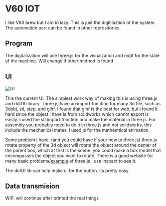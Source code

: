 # V60 IOT
I like V60 brew but I am to lazy. This is just the digitilaztion of the system. The automation part can be found in other reprositories.

## Program
The digitalization will use three.js for the visuaization and mqtt for the state of the machine. Will change if other method is found
 
## UI
![UI](\docs\ui_ver1.png)

This the current UI. The simplest work way of making this is using three.js and dotUI library. Three.js have an import function for many 3d file, such as 3dobj, stl, step, and glhf. I found that glhf is the best for web, but i found it hard since the objest i have is from solidworks which cannot export is easily. I used the stl import function and make the material in three.js. For assembly you probably need to do it in three.js and not solidworks, this include the mechanical mates, i used js for the mathemtical animation.

Some problem i have, (and you could have if your new to three.js) three.js rotate property of the 3d object will rotate the object around the center of the parent box, which at first is the scene. you could make a box model that encompasses the object you want to rotate. There is a good website for many basic problems/<a href='https://hofk.de/main/discourse.threejs/BeginnerExample/BeginnerExample.html'>example</a> of three.js . use inspect to see it.

The dotUI lib can help make ui for the button. its pretty easy.

## Data transmision
WIP. will continue after printed the real things